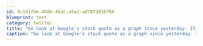 ```yaml
---
id: 9c1d1fde-4686-45dc-a5a1-a878f365876b
blueprint: text
category: twitter
title: "Go look at Google's stock quote as a graph since yesterday. It's pretty funny."
caption: "Go look at Google's stock quote as a graph since yesterday. It's pretty funny."
---
```

